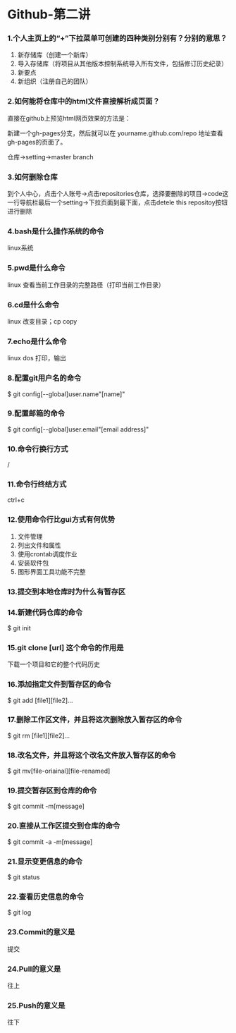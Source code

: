 # Github-第二讲
### 1.个人主页上的“+”下拉菜单可创建的四种类别分别有？分别的意思？

1. 新存储库（创建一个新库）
2. 导入存储库（将项目从其他版本控制系统导入所有文件，包括修订历史纪录）
3. 新要点
4. 新组织（注册自己的团队）

### 2.如何能将仓库中的html文件直接解析成页面？

直接在github上预览html网页效果的方法是：

新建一个gh-pages分支，然后就可以在 yourname.github.com/repo 地址查看gh-pages的页面了。

仓库->setting->master branch

### 3.如何删除仓库

到个人中心，点击个人账号->点击repositories仓库，选择要删除的项目->code这一行导航栏最后一个setting->下拉页面到最下面，点击detele this repositoy按钮进行删除

### 4.bash是什么操作系统的命令
linux系统

### 5.pwd是什么命令
linux 查看当前工作目录的完整路径（打印当前工作目录）

### 6.cd是什么命令
linux 改变目录；cp copy

### 7.echo是什么命令
linux dos 打印，输出

### 8.配置git用户名的命令
$ git config[--global]user.name"[name]"

### 9.配置邮箱的命令
$ git config[--global]user.email"[email address]"

### 10.命令行换行方式
/
### 11.命令行终结方式
ctrl+c
### 12.使用命令行比gui方式有何优势
1. 文件管理
2. 列出文件和属性
3. 使用crontab调度作业
4. 安装软件包
5. 图形界面工具功能不完整
### 13.提交到本地仓库时为什么有暂存区

### 14.新建代码仓库的命令
$ git init
### 15.git clone [url] 这个命令的作用是
下载一个项目和它的整个代码历史
### 16.添加指定文件到暂存区的命令
$ git add [file1][file2]...
### 17.删除工作区文件，并且将这次删除放入暂存区的命令
$ git rm [file1][file2]...
### 18.改名文件，并且将这个改名文件放入暂存区的命令
$ git mv[file-oriainal][file-renamed]
### 19.提交暂存区到仓库的命令
$ git commit -m[message]
### 20.直接从工作区提交到仓库的命令
$ git commit -a -m[message]
### 21.显示变更信息的命令
$ git status
### 22.查看历史信息的命令
$ git log
### 23.Commit的意义是
提交
### 24.Pull的意义是
往上
### 25.Push的意义是
往下
